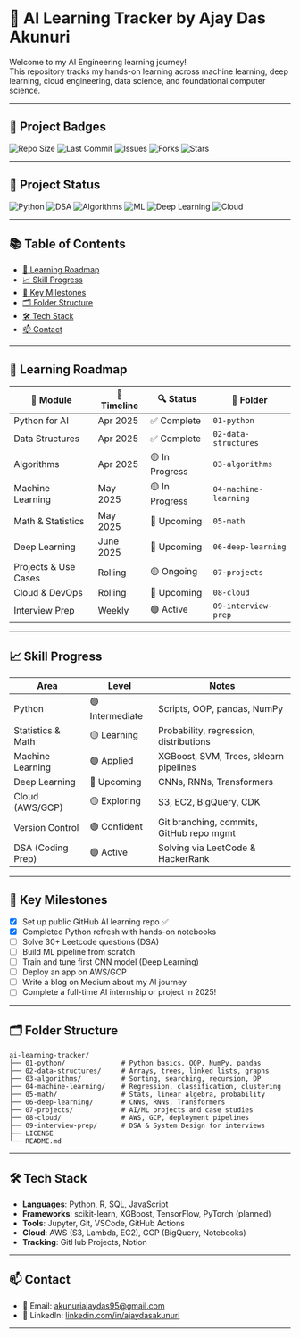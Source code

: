 
# 🧠 AI Learning Tracker by Ajay Das Akunuri

Welcome to my AI Engineering learning journey!  
This repository tracks my hands-on learning across machine learning, deep learning, cloud engineering, data science, and foundational computer science.

---

## 🍥 Project Badges

![Repo Size](https://img.shields.io/github/repo-size/Ajay-Das-Akunuri/ai-learning-tracker)
![Last Commit](https://img.shields.io/github/last-commit/Ajay-Das-Akunuri/ai-learning-tracker)
![Issues](https://img.shields.io/github/issues/Ajay-Das-Akunuri/ai-learning-tracker)
![Forks](https://img.shields.io/github/forks/Ajay-Das-Akunuri/ai-learning-tracker?style=social)
![Stars](https://img.shields.io/github/stars/Ajay-Das-Akunuri/ai-learning-tracker?style=social)

---

## 📌 Project Status

![Python](https://img.shields.io/badge/Python-Complete-brightgreen)
![DSA](https://img.shields.io/badge/Data_Structures-Complete-brightgreen)
![Algorithms](https://img.shields.io/badge/Algorithms-In_Progress-yellow)
![ML](https://img.shields.io/badge/Machine_Learning-In_Progress-yellow)
![Deep Learning](https://img.shields.io/badge/Deep_Learning-Upcoming-lightgrey)
![Cloud](https://img.shields.io/badge/Cloud_DevOps-Upcoming-lightgrey)

---

## 📚 Table of Contents

- [📁 Learning Roadmap](#-learning-roadmap)
- [📈 Skill Progress](#-skill-progress)
- [🎯 Key Milestones](#-key-milestones)
- [🗂️ Folder Structure](#-folder-structure)
- [🛠 Tech Stack](#-tech-stack)
- [📫 Contact](#-contact)

---

## 📁 Learning Roadmap

| 📘 Module           | 📅 Timeline | 🔍 Status     | 📁 Folder           |
|--------------------|-------------|---------------|---------------------|
| Python for AI      | Apr 2025    | ✅ Complete   | `01-python`         |
| Data Structures    | Apr 2025    | ✅ Complete   | `02-data-structures`|
| Algorithms         | Apr 2025    | 🟡 In Progress| `03-algorithms`     |
| Machine Learning   | May 2025    | 🟡 In Progress| `04-machine-learning`|
| Math & Statistics  | May 2025    | 🔲 Upcoming   | `05-math`           |
| Deep Learning      | June 2025   | 🔲 Upcoming   | `06-deep-learning`  |
| Projects & Use Cases| Rolling    | 🟡 Ongoing    | `07-projects`       |
| Cloud & DevOps     | Rolling     | 🔲 Upcoming   | `08-cloud`          |
| Interview Prep     | Weekly      | 🟢 Active     | `09-interview-prep` |

---

## 📈 Skill Progress

| Area               | Level         | Notes                                 |
|--------------------|---------------|---------------------------------------|
| Python             | 🟢 Intermediate| Scripts, OOP, pandas, NumPy           |
| Statistics & Math  | 🟡 Learning    | Probability, regression, distributions|
| Machine Learning   | 🟢 Applied     | XGBoost, SVM, Trees, sklearn pipelines|
| Deep Learning      | 🔲 Upcoming    | CNNs, RNNs, Transformers              |
| Cloud (AWS/GCP)    | 🟡 Exploring   | S3, EC2, BigQuery, CDK                |
| Version Control    | 🟢 Confident   | Git branching, commits, GitHub repo mgmt |
| DSA (Coding Prep)  | 🟢 Active      | Solving via LeetCode & HackerRank    |

---

## 🎯 Key Milestones

- [x] Set up public GitHub AI learning repo ✅
- [x] Completed Python refresh with hands-on notebooks
- [ ] Solve 30+ Leetcode questions (DSA)
- [ ] Build ML pipeline from scratch
- [ ] Train and tune first CNN model (Deep Learning)
- [ ] Deploy an app on AWS/GCP
- [ ] Write a blog on Medium about my AI journey
- [ ] Complete a full-time AI internship or project in 2025!

---

## 🗂️ Folder Structure

```
ai-learning-tracker/
├── 01-python/              # Python basics, OOP, NumPy, pandas
├── 02-data-structures/     # Arrays, trees, linked lists, graphs
├── 03-algorithms/          # Sorting, searching, recursion, DP
├── 04-machine-learning/    # Regression, classification, clustering
├── 05-math/                # Stats, linear algebra, probability
├── 06-deep-learning/       # CNNs, RNNs, Transformers
├── 07-projects/            # AI/ML projects and case studies
├── 08-cloud/               # AWS, GCP, deployment pipelines
├── 09-interview-prep/      # DSA & System Design for interviews
├── LICENSE
└── README.md
```

---

## 🛠 Tech Stack

- **Languages**: Python, R, SQL, JavaScript
- **Frameworks**: scikit-learn, XGBoost, TensorFlow, PyTorch (planned)
- **Tools**: Jupyter, Git, VSCode, GitHub Actions
- **Cloud**: AWS (S3, Lambda, EC2), GCP (BigQuery, Notebooks)
- **Tracking**: GitHub Projects, Notion

---

## 📫 Contact

- 📧 Email: [akunuriajaydas95@gmail.com](mailto:akunuriajaydas95@gmail.com)
- 💼 LinkedIn: [linkedin.com/in/ajaydasakunuri](https://www.linkedin.com/in/ajay-das-929122135/)

---

